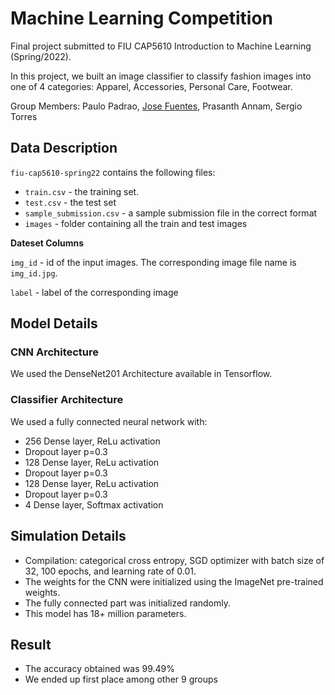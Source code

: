 # Machine Learning Competition
Final project submitted to FIU CAP5610 Introduction to Machine Learning (Spring/2022). 

In this project, we built an image classifier to classify fashion images into one of 4 categories: Apparel, Accessories, Personal Care, Footwear.

Group Members: Paulo Padrao, [Jose Fuentes](https://github.com/Xioeng), Prasanth Annam, Sergio Torres

## Data Description

``fiu-cap5610-spring22`` contains the following files:

* ``train.csv`` - the training set.
* ``test.csv`` - the test set
* ``sample_submission.csv`` - a sample submission file in the correct format
* ``images`` - folder containing all the train and test images

**Dateset Columns**

``img_id`` - id of the input images. The corresponding image file name is ``img_id.jpg``.

``label`` - label of the corresponding image

## Model Details

### CNN Architecture
We used the DenseNet201 Architecture available in Tensorflow.

### Classifier Architecture
We used a fully connected neural network with:
* 256 Dense layer, ReLu activation
* Dropout layer p=0.3
* 128 Dense layer, ReLu activation
* Dropout layer p=0.3
* 128 Dense layer, ReLu activation
* Dropout layer p=0.3 
* 4 Dense layer, Softmax activation

## Simulation Details
* Compilation: categorical cross entropy, SGD optimizer with batch size of 32, 100 epochs, and learning rate of 0.01.
* The weights for the CNN were initialized using the ImageNet pre-trained weights. 
* The fully connected part was initialized randomly.
* This model has 18+ million parameters.

## Result 
* The accuracy obtained was 99.49%
* We ended up first place among other 9 groups


